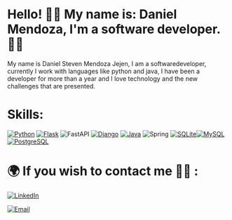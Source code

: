 # Hello! 👋🏻 My name is: Daniel Mendoza, I'm a software developer. 👨‍💻

My name is Daniel Steven Mendoza Jejen, I am a softwaredeveloper,
currently I work with languages like python and java, I have been a developer for more than a year and I love technology and the new challenges that are presented.

# Skills:
[![Python](https://img.shields.io/badge/Python-14354C?style=for-the-badge&logo=python&logoColor=white)]() [![Flask](https://img.shields.io/badge/Flask-000000?style=for-the-badge&logo=flask&logoColor=white)]() ![FastAPI](https://img.shields.io/badge/FastAPI-005571?style=for-the-badge&logo=fastapi) [![Django](https://img.shields.io/badge/Django-092E20?style=for-the-badge&logo=django&logoColor=white)]()
[![Java](https://img.shields.io/badge/Java-ED8B00?style=for-the-badge&logo=java&logoColor=white)]() ![Spring](https://img.shields.io/badge/spring-%236DB33F.svg?style=for-the-badge&logo=spring&logoColor=white)
[![SQLite](https://img.shields.io/badge/SQLite-07405E?style=for-the-badge&logo=sqlite&logoColor=white)]()[![MySQL](https://img.shields.io/badge/MySQL-00000F?style=for-the-badge&logo=mysql&logoColor=white)]()[![PostgreSQL](https://img.shields.io/badge/PostgreSQL-316192?style=for-the-badge&logo=postgresql&logoColor=white)]()

# 🌍 If you wish to contact me 👨‍💻 :
[![LinkedIn](https://img.shields.io/badge/LinkedIn-Daniel_Mendoza-0077B5?style=for-the-badge&logo=linkedin&logoColor=white&labelColor=101010)](https://www.linkedin.com/in/danimendozax/)

[![Email](https://img.shields.io/badge/danimendozajejen@gmail.com-my_personal_email-D14836?style=for-the-badge&logo=gmail&logoColor=white&labelColor=101010)]()
